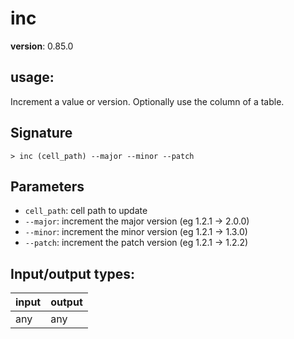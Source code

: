 # inc

**version**: 0.85.0

## **usage**:

Increment a value or version. Optionally use the column of a table.

## Signature

`> inc (cell_path) --major --minor --patch`

## Parameters

- `cell_path`: cell path to update
- `--major`: increment the major version (eg 1.2.1 -> 2.0.0)
- `--minor`: increment the minor version (eg 1.2.1 -> 1.3.0)
- `--patch`: increment the patch version (eg 1.2.1 -> 1.2.2)

## Input/output types:

| input | output |
| ----- | ------ |
| any   | any    |
